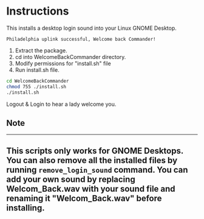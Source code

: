 # Instructions
This installs a desktop login sound into your Linux GNOME Desktop.
```
Philadelphia uplink successful, Welcome back Commander!
```
1. Extract the package.
2. cd into WelcomeBackCommander directory.
3. Modify permissions for "install.sh" file 
4. Run install.sh file.
```bash
cd WelcomeBackCommander
chmod 755 ./install.sh
./install.sh
```
Logout & Login to hear a lady welcome you.

## Note
---

This scripts only works for GNOME Desktops.  
You can also remove all the installed files by running ```remove_login_sound``` command.
You can add your own sound by replacing Welcom_Back.wav with your sound file and renaming it "Welcom_Back.wav" before installing. 
---

